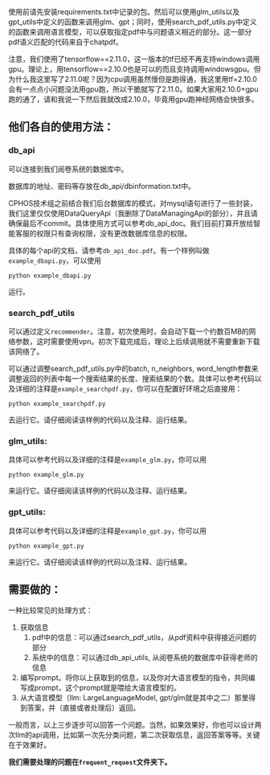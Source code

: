 使用前请先安装requirements.txt中记录的包。然后可以使用glm_utils以及gpt_utils中定义的函数来调用glm、gpt；同时，使用search_pdf_utils.py中定义的函数来调用语言模型，可以获取指定pdf中与问题语义相近的部分。这一部分pdf语义匹配的代码来自于chatpdf。

注意，我们使用了tensorflow==2.11.0，这一版本的tf已经不再支持windows调用gpu。理论上，用tensorflow==2.10.0也是可以的而且支持调用windowsgpu。但为什么我这里写了2.11.0呢？因为cpu调用虽然慢但是跑得通，我这里用tf=2.10.0会有一点点小问题没法用gpu跑，所以干脆就写了2.11.0。如果大家用2.10.0+gpu跑的通了，请和我说一下然后我就改成2.10.0，毕竟用gpu跑神经网络会快很多。



## 他们各自的使用方法：

### db_api

可以连接到我们阅卷系统的数据库中。

数据库的地址、密码等存放在db_api/dbinformation.txt中。

CPHOS技术组之前结合我们后台数据库的模式，对mysql语句进行了一些封装，我们这里仅仅使用DataQueryApi（我删除了DataManagingApi的部分），并且请确保最后不commit。具体使用方式可以参考db_api_doc。我们目前打算开放给智能客服的权限只有查询权限，没有更改数据库信息的权限。

具体的每个api的文档，请参考`db_api_doc.pdf`。有一个样例叫做`example_dbapi.py`，可以使用

```shell
python example_dbapi.py
```

运行。

### search_pdf_utils

可以通过定义`recommender`。注意，初次使用时，会自动下载一个约数百MB的网络参数，这时需要使用vpn。初次下载完成后，理论上后续调用就不需要重新下载该网络了。

可以通过调整search_pdf_utils.py中的batch, n_neighbors, word_length参数来调整返回的列表中每一个搜索结果的长度、搜索结果的个数。具体可以参考代码以及详细的注释是`example_searchpdf.py`，你可以在配置好环境之后直接用：

```shell
python example_searchpdf.py
```

去运行它。请仔细阅读该样例的代码以及注释、运行结果。

### glm_utils:

具体可以参考代码以及详细的注释是`example_glm.py`，你可以用

```shell
python example_glm.py
```

来运行它。请仔细阅读该样例的代码以及注释、运行结果。

### gpt_utils:

具体可以参考代码以及详细的注释是`example_gpt.py`，你可以用

```shell
python example_gpt.py
```

来运行它。请仔细阅读该样例的代码以及注释、运行结果。

## 需要做的：

一种比较常见的处理方式：

1. 获取信息
	1. pdf中的信息：可以通过search_pdf_utils，从pdf资料中获得接近问题的部分
	2. 系统中的信息：可以通过db_api_utils, 从阅卷系统的数据库中获得老师的信息
2. 编写prompt。将你以上获取到的信息，以及你对大语言模型的指令，共同编写成prompt，这个prompt就是喂给大语言模型的。
3. 从大语言模型（llm: LargeLanguageModel, gpt/glm就是其中之二）那里得到答案，并（直接或者处理后）返回。



一般而言，以上三步逐步可以回答一个问题。当然，如果效果好，你也可以设计两次llm的api调用，比如第一次先分类问题，第二次获取信息，返回答案等等。关键在于效果好。

**我们需要处理的问题在`frequent_request`文件夹下。**
